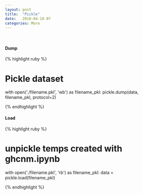 ```yaml
---
layout: post
title:  "Pickle"
date:   2018-04-10 07
categories: More
---
```

<br />

<h4>Dump</h4>

{% highlight ruby %}

# Pickle dataset
with open('./filename.pkl', 'wb') as filename_pkl:
    pickle.dump(data, filename_pkl, protocol=2)

{% endhighlight %}

<h4>Load</h4>

{% highlight ruby %}

# unpickle temps created with ghcnm.ipynb
with open('./filename.pkl', 'rb') as filename_pkl:
    data = pickle.load(filename_pkl)

{% endhighlight %}
